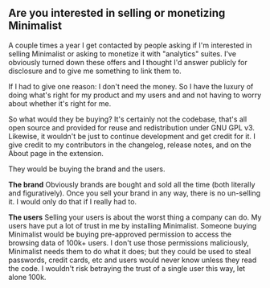 ## Are you interested in selling or monetizing Minimalist
A couple times a year I get contacted by people asking if I'm interested in selling Minimalist or asking to monetize it with "analytics" suites. I've obviously turned down these offers and I thought I'd answer publicly for disclosure and to give me something to link them to.

If I had to give one reason: I don't need the money. So I have the luxury of doing what's right for my product and my users and and not having to worry about whether it's right for me.

So what would they be buying? It's certainly not the codebase, that's all open source and provided for reuse and redistribution under GNU GPL v3. Likewise, it wouldn't be just to continue development and get credit for it. I give credit to my contributors in the changelog, release notes, and on the About page in the extension.

They would be buying the brand and the users.

**The brand**
Obviously brands are bought and sold all the time (both literally and figuratively). Once you sell your brand in any way, there is no un-selling it. I would only do that if I really had to.

**The users**
Selling your users is about the worst thing a company can do. My users have put a lot of trust in me by installing Minimalist. Someone buying Minimalist would be buying pre-approved permission to access the browsing data of 100k+ users. I don't use those permissions maliciously, Minimalist needs them to do what it does; but they could be used to steal passwords, credit cards, etc and users would never know unless they read the code. I wouldn't risk betraying the trust of a single user this way, let alone 100k.
